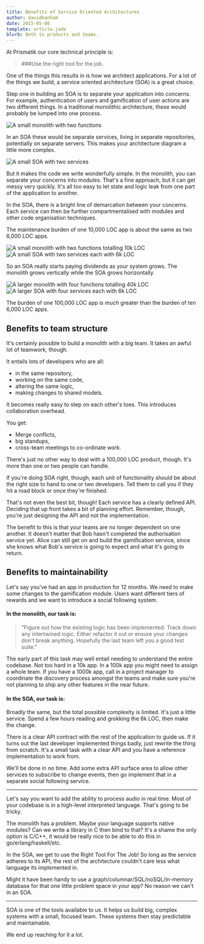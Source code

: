 ```yaml
---
title: Benefits of Service Oriented Architectures
author: davidbanham
date: 2015-05-06
template: article.jade
blurb: Both to products and teams.
---
```


At Prismatik our core technical principle is:

> ###Use the right tool for the job.

One of the things this results in is how we architect applications. For a lot of the things we build, a service oriented architecture (SOA) is a great choice.

Step one in building an SOA is to separate your application into concerns. For example, authentication of users and gamification of user actions are two different things. In a traditional monolithic architecture, these would probably be lumped into one process.

![A small monolith with two functions](monolith_1.png)

In an SOA these would be separate services, living in separate repositories, potentially on separate servers. This makes your architecture diagram a little more complex.

![A small SOA with two services](soa_1.png)

But it makes the code we write wonderfully simple. In the monolith, you can separate your concerns into modules. That's a fine approach, but it can get messy very quickly. It's all too easy to let state and logic leak from one part of the application to another.

In the SOA, there is a bright line of demarcation between your concerns. Each service can then be further compartmentalised with modules and other code organisation techniques.

The maintenance burden of one 10,000 LOC app is about the same as two 6,000 LOC apps.

![A small monolith with two functions totalling 10k LOC](monolith_2.png)
![A small SOA with two services each with 6k LOC](soa_2.png)

So an SOA really starts paying dividends as your system grows. The monolith grows vertically while the SOA grows horizontally.

![A larger monolith with four functions totalling 40k LOC](monolith_3.png)
![A larger SOA with four services each with 6k LOC](soa_3.png)

The burden of one 100,000 LOC app is _much_ greater than the burden of ten 6,000 LOC apps.

## Benefits to team structure

It's certainly possible to build a monolith with a big team. It takes an awful lot of teamwork, though.

It entails lots of developers who are all:
  * in the same repository,
  * working on the same code,
  * altering the same logic,
  * making changes to shared models.

It becomes really easy to step on each other's toes. This introduces collaboration overhead.

You get:
  * Merge conflicts,
  * big standups,
  * cross-team meetings to co-ordinate work.

There's just no other way to deal with a 100,000 LOC product, though. It's more than one or two people can handle.

If you're doing SOA right, though, each unit of functionality should be about the right size to hand to one or two developers. Tell them to call you if they hit a road block or once they're finished.

That's not even the best bit, though! Each service has a clearly defined API. Deciding that up front takes a bit of planning effort. Remember, though, you're just designing the API and not the implementation.

The benefit to this is that your teams are no longer dependent on one another. It doesn't matter that Bob hasn't completed the authorisation service yet. Alice can still get on and build the gamification service, since she knows what Bob's service is going to expect and what it's going to return.

## Benefits to maintainability

Let's say you've had an app in production for 12 months. We need to make some changes to the gamification module. Users want different tiers of rewards and we want to introduce a social following system.

#### In the monolith, our task is:
> "Figure out how the existing logic has been implemented. Track down any intertwined logic. Either refactor it out or ensure your changes don't break anything. Hopefully the last team left you a good test suite."

The early part of this task may well entail needing to understand the entire codebase. Not too hard in a 10k app. In a 100k app you might need to assign a whole team. If you have a 1000k app, call in a project manager to coordinate the discovery process amongst the teams and make sure you're not planning to ship any other features in the near future.

#### In the SOA, our task is:
Broadly the same, but the total possible complexity is limited. It's just a little service. Spend a few hours reading and grokking the 6k LOC, then make the change.

There is a clear API contract with the rest of the application to guide us. If it turns out the last developer implemented things badly, just rewrite the thing from scratch. It's a small task with a clear API and you have a reference implementation to work from.

We'll be done in no time. Add some extra API surface area to allow other services to subscribe to change events, then go implement that in a separate social following service.

______

Let's say you want to add the ability to process audio in real time. Most of your codebase is in a high-level interpreted language. That's going to be tricky.

The monolith has a problem. Maybe your language supports native modules? Can we write a library in C then bind to that? It's a shame the only option is C/C++, it would be really nice to be able to do this in go/erlang/haskell/etc.

In the SOA, we get to use the Right Tool For The Job! So long as the service adheres to its API, the rest of the architecture couldn't care less what language its implemented in.

Might it have been handy to use a graph/columnar/SQL/noSQL/in-memory database for that one little problem space in your app? No reason we can't in an SOA.

______

SOA is one of the tools available to us. It helps us build big, complex systems with a small, focused team. These systems then stay predictable and maintainable.

We end up reaching for it a lot.
